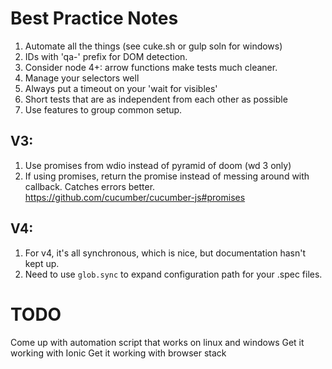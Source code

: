 # Best Practice Notes

1. Automate all the things (see cuke.sh or gulp soln for windows)
2. IDs with 'qa-' prefix for DOM detection.
3. Consider node 4+: arrow functions make tests much cleaner.
4. Manage your selectors well
5. Always put a timeout on your 'wait for visibles'
6. Short tests that are as independent from each other as possible
7. Use features to group common setup.

## V3:

1. Use promises from wdio instead of pyramid of doom (wd 3 only)
2. If using promises, return the promise instead of messing around with callback.
  Catches errors better.
  https://github.com/cucumber/cucumber-js#promises

## V4:

1. For v4, it's all synchronous, which is nice, but documentation hasn't kept
  up.
2. Need to use `glob.sync` to expand configuration path for your .spec files.

# TODO

Come up with automation script that works on linux and windows
Get it working with Ionic
Get it working with browser stack
